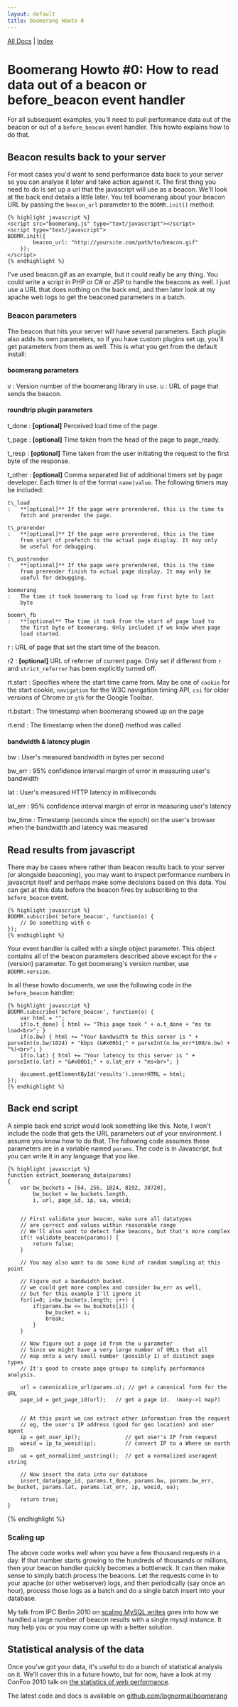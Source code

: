 ```yaml
---
layout: default
title: boomerang Howto 0
---
```

[All Docs](/) | [Index](index.html)

Boomerang Howto \#0: How to read data out of a beacon or before\_beacon event handler
======================================================================================

For all subsequent examples, you'll need to pull performance data out of
the beacon or out of a `before_beacon` event handler. This howto
explains how to do that.

Beacon results back to your server
----------------------------------

For most cases you'd want to send performance data back to your server
so you can analyse it later and take action against it. The first thing
you need to do is set up a url that the javascript will use as a beacon.
We'll look at the back end details a little later. You tell boomerang
about your beacon URL by passing the `beacon_url` parameter to the
`BOOMR.init()` method:

    {% highlight javascript %}
    <script src="boomerang.js" type="text/javascript"></script>
    <script type="text/javascript">
    BOOMR.init({
            beacon_url: "http://yoursite.com/path/to/beacon.gif"
        });
    </script>
    {% endhighlight %}

I've used beacon.gif as an example, but it could really be any thing.
You could write a script in PHP or C\# or JSP to handle the beacons as
well. I just use a URL that does nothing on the back end, and then later
look at my apache web logs to get the beaconed parameters in a batch.

### Beacon parameters

The beacon that hits your server will have several parameters. Each
plugin also adds its own parameters, so if you have custom plugins set
up, you'll get parameters from them as well. This is what you get from
the default install:

#### boomerang parameters

v
:   Version number of the boomerang library in use.
u
:   URL of page that sends the beacon.

#### roundtrip plugin parameters

t\_done
:   **[optional]** Perceived load time of the page.

t\_page
:   **[optional]** Time taken from the head of the page to page\_ready.

t\_resp
:   **[optional]** Time taken from the user initiating the request to
    the first byte of the response.

t\_other
:   **[optional]** Comma separated list of additional timers set by page
    developer. Each timer is of the format `name|value`. The following
    timers may be included:

    t\_load
    :   **[optional]** If the page were prerendered, this is the time to
        fetch and prerender the page.

    t\_prerender
    :   **[optional]** If the page were prerendered, this is the time
        from start of prefetch to the actual page display. It may only
        be useful for debugging.

    t\_postrender
    :   **[optional]** If the page were prerendered, this is the time
        from prerender finish to actual page display. It may only be
        useful for debugging.

    boomerang
    :   The time it took boomerang to load up from first byte to last
        byte

    boomr\_fb
    :   **[optional** The time it took from the start of page load to
        the first byte of boomerang. Only included if we know when page
        load started.

r
:   URL of page that set the start time of the beacon.

r2
:   **[optional]** URL of referrer of current page. Only set if
    different from `r` and `strict_referrer` has been explicitly turned
    off.

rt.start
:   Specifies where the start time came from. May be one of `cookie` for
    the start cookie, `navigation` for the W3C navigation timing API,
    `csi` for older versions of Chrome or `gtb` for the Google Toolbar.

rt.bstart
:   The timestamp when boomerang showed up on the page

rt.end
:   The timestamp when the done() method was called

#### bandwidth & latency plugin

bw
:   User's measured bandwidth in bytes per second

bw\_err
:   95% confidence interval margin of error in measuring user's
    bandwidth

lat
:   User's measured HTTP latency in milliseconds

lat\_err
:   95% confidence interval margin of error in measuring user's latency

bw\_time
:   Timestamp (seconds since the epoch) on the user's browser when the
    bandwidth and latency was measured

Read results from javascript
----------------------------

There may be cases where rather than beacon results back to your server
(or alongside beaconing), you may want to inspect performance numbers in
javascript itself and perhaps make some decisions based on this data.
You can get at this data before the beacon fires by subscribing to the
`before_beacon` event.

    {% highlight javascript %}
    BOOMR.subscribe('before_beacon', function(o) {
        // Do something with o
    });
    {% endhighlight %}

Your event handler is called with a single object parameter. This object
contains all of the beacon parameters described above except for the `v`
(version) parameter. To get boomerang's version number, use
`BOOMR.version`.

In all these howto documents, we use the following code in the
`before_beacon` handler:

    {% highlight javascript %}
    BOOMR.subscribe('before_beacon', function(o) {
        var html = "";
        if(o.t_done) { html += "This page took " + o.t_done + "ms to load<br>"; }
        if(o.bw) { html += "Your bandwidth to this server is " + parseInt(o.bw/1024) + "kbps (&#x00b1;" + parseInt(o.bw_err*100/o.bw) + "%)<br>"; }
        if(o.lat) { html += "Your latency to this server is " + parseInt(o.lat) + "&#x00b1;" + o.lat_err + "ms<br>"; }

        document.getElementById('results').innerHTML = html;
    });
    {% endhighlight %}

Back end script
---------------

A simple back end script would look something like this. Note, I won't
include the code that gets the URL parameters out of your environment. I
assume you know how to do that. The following code assumes these
parameters are in a variable named `params`. The code is in Javascript,
but you can write it in any language that you like.

    {% highlight javascript %}
    function extract_boomerang_data(params)
    {
        var bw_buckets = [64, 256, 1024, 8192, 30720],
            bw_bucket = bw_buckets.length,
            i, url, page_id, ip, ua, woeid;


        // First validate your beacon, make sure all datatypes
        // are correct and values within reasonable range
        // We'll also want to detect fake beacons, but that's more complex
        if(! validate_beacon(params)) {
            return false;
        }

        // You may also want to do some kind of random sampling at this point

        // Figure out a bandwidth bucket.
        // we could get more complex and consider bw_err as well,
        // but for this example I'll ignore it
        for(i=0; i<bw_buckets.length; i++) {
            if(params.bw <= bw_buckets[i]) {
                bw_bucket = i;
                break;
            }
        }

        // Now figure out a page id from the u parameter
        // Since we might have a very large number of URLs that all
        // map onto a very small number (possibly 1) of distinct page types
        // It's good to create page groups to simplify performance analysis.

        url = canonicalize_url(params.u); // get a canonical form for the URL
        page_id = get_page_id(url);   // get a page id.  (many->1 map?)


        // At this point we can extract other information from the request
        // eg, the user's IP address (good for geo location) and user agent
        ip = get_user_ip();              // get user's IP from request
        woeid = ip_to_woeid(ip);         // convert IP to a Where on earth ID
        ua = get_normalized_uastring();  // get a normalized useragent string

        // Now insert the data into our database
        insert_data(page_id, params.t_done, params.bw, params.bw_err, bw_bucket, params.lat, params.lat_err, ip, woeid, ua);

        return true;
    }
{% endhighlight %}

### Scaling up

The above code works well when you have a few thousand requests in a
day. If that number starts growing to the hundreds of thousands or
millions, then your beacon handler quickly becomes a bottleneck. It can
then make sense to simply batch process the beacons. Let the requests
come in to your apache (or other webserver) logs, and then periodically
(say once an hour), process those logs as a batch and do a single batch
insert into your database.

My talk from IPC Berlin 2010 on [scaling MySQL
writes](http://www.slideshare.net/bluesmoon/scaling-mysql-writes-through-partitioning-ipc-spring-edition)
goes into how we handled a large number of beacon results with a single
mysql instance. It may help you or you may come up with a better
solution.

Statistical analysis of the data
--------------------------------

Once you've got your data, it's useful to do a bunch of statistical
analysis on it. We'll cover this in a future howto, but for now, have a
look at my ConFoo 2010 talk on [the statistics of web
performance](http://www.slideshare.net/bluesmoon/index-3441823).

The latest code and docs is available on
[github.com/lognormal/boomerang](http://github.com/lognormal/boomerang/)

<div id="results"></div>

<script src="/boomerang/boomerang.js" type="text/javascript"> </script>
<script src="/boomerang/plugins/bw.js" type="text/javascript"> </script>
<script src="/boomerang/plugins/navtiming.js" type="text/javascript"> </script>
<script src="/boomerang/plugins/rt.js" type="text/javascript"> </script>
<script src="howtos.js" type="text/javascript"> </script>
<script type="text/javascript">
BOOMR.init({
		user_ip: '10.0.0.1',
		BW: {
			base_url: '/images/',
			cookie: 'HOWTO-BA'
		},
		RT: {
			cookie: 'HOWTO-RT'
		}
	});
</script>

